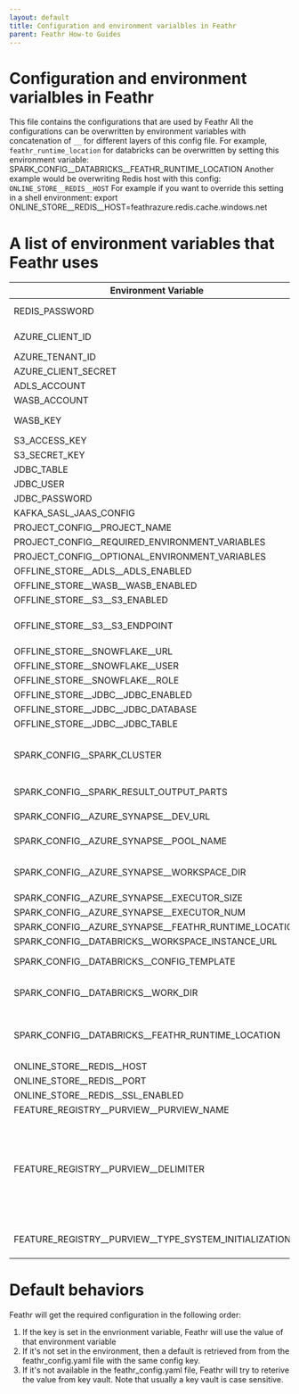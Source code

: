 ```yaml
---
layout: default
title: Configuration and environment varialbles in Feathr
parent: Feathr How-to Guides
---
```


# Configuration and environment varialbles in Feathr


This file contains the configurations that are used by Feathr
All the configurations can be overwritten by environment variables with concatenation of `__` for different layers of this config file.
For example, `feathr_runtime_location` for databricks can be overwritten by setting this environment variable:
SPARK_CONFIG__DATABRICKS__FEATHR_RUNTIME_LOCATION
Another example would be overwriting Redis host with this config: `ONLINE_STORE__REDIS__HOST`
For example if you want to override this setting in a shell environment:
export ONLINE_STORE__REDIS__HOST=feathrazure.redis.cache.windows.net

# A list of environment variables that Feathr uses

|Environment Variable                 | Description                                                          |
| ------------------------------- | --------------------------------------------------------------------------- |
| REDIS_PASSWORD    | Azure Blob Storage, Azure ADLS Gen2, AWS S3                                 |
| AZURE_CLIENT_ID            | Azure SQL DB, Azure Synapse Dedicated SQL Pools, Azure SQL in VM, Snowflake |
| AZURE_TENANT_ID                | Kafka, EventHub                                                             |
| AZURE_CLIENT_SECRET                   | Azure Cache for Redis                                                       |
| ADLS_ACCOUNT | Azure Purview                                                               |
| WASB_ACCOUNT                  | Azure Synapse Spark Pools, Databricks                                       |
| WASB_KEY      | Azure Machine Learning, Jupyter Notebook, Databricks Notebook               |
| S3_ACCESS_KEY                     | Parquet, ORC, Avro, JSON, Delta Lake                                        |
| S3_SECRET_KEY                     | Azure Key Vault                                                             |
| JDBC_TABLE                     | Azure Key Vault                                                             |
| JDBC_USER                     | Azure Key Vault                                                             |
| JDBC_PASSWORD                     | Azure Key Vault                                                             |
| KAFKA_SASL_JAAS_CONFIG                     | Azure Key Vault                                                             |
|PROJECT_CONFIG__PROJECT_NAME|  |
|PROJECT_CONFIG__REQUIRED_ENVIRONMENT_VARIABLES|  |
|PROJECT_CONFIG__OPTIONAL_ENVIRONMENT_VARIABLES|  |
|OFFLINE_STORE__ADLS__ADLS_ENABLED|  |
|OFFLINE_STORE__WASB__WASB_ENABLED|  |
|OFFLINE_STORE__S3__S3_ENABLED|  |
|OFFLINE_STORE__S3__S3_ENDPOINT| S3 endpoint. If you use S3 endpoint, then you need to provide access key and secret key in the environment variable as well. |
|OFFLINE_STORE__SNOWFLAKE__URL|  |
|OFFLINE_STORE__SNOWFLAKE__USER|  |
|OFFLINE_STORE__SNOWFLAKE__ROLE|  |
|OFFLINE_STORE__JDBC__JDBC_ENABLED|  |
|OFFLINE_STORE__JDBC__JDBC_DATABASE|  |
|OFFLINE_STORE__JDBC__JDBC_TABLE|  |
|SPARK_CONFIG__SPARK_CLUSTER| choice for spark runtime. Currently support: `azure_synapse`, `databricks`. The `databricks` configs will be ignored if `azure_synapse` is set and vice versa. |
|SPARK_CONFIG__SPARK_RESULT_OUTPUT_PARTS| configure number of parts for the spark output for feature generation job |
|SPARK_CONFIG__AZURE_SYNAPSE__DEV_URL| dev URL to the synapse cluster. Usually it's `https://yourclustername.dev.azuresynapse.net` |
|SPARK_CONFIG__AZURE_SYNAPSE__POOL_NAME| name of the sparkpool that you are going to use |
|SPARK_CONFIG__AZURE_SYNAPSE__WORKSPACE_DIR| workspace dir for storing all the required configuration files and the jar resources. All the feature definitions will be uploaded here |
|SPARK_CONFIG__AZURE_SYNAPSE__EXECUTOR_SIZE|  |
|SPARK_CONFIG__AZURE_SYNAPSE__EXECUTOR_NUM|  |
|SPARK_CONFIG__AZURE_SYNAPSE__FEATHR_RUNTIME_LOCATION|  |
|SPARK_CONFIG__DATABRICKS__WORKSPACE_INSTANCE_URL| workspace instance |
|SPARK_CONFIG__DATABRICKS__CONFIG_TEMPLATE| config string including run time information, spark version, machine size, etc. |
|SPARK_CONFIG__DATABRICKS__WORK_DIR| workspace dir for storing all the required configuration files and the jar resources. All the feature definitions will be uploaded here.  |
|SPARK_CONFIG__DATABRICKS__FEATHR_RUNTIME_LOCATION| Feathr Job configuration. Support local paths, path start with http(s)://, and paths start with dbfs:/. this is the default location so end users don't have to compile the runtime again. |
|ONLINE_STORE__REDIS__HOST| Redis configs to access Redis cluster |
|ONLINE_STORE__REDIS__PORT|  |
|ONLINE_STORE__REDIS__SSL_ENABLED|  |
|FEATURE_REGISTRY__PURVIEW__PURVIEW_NAME| configure the name of the purview endpoint |
|FEATURE_REGISTRY__PURVIEW__DELIMITER| delimiter indicates that how the project/workspace name, feature names etc. are delimited. By default it will be '__'. this is for global reference (mainly for feature sharing). For exmaple, when we setup a project called foo, and we have an anchor called 'taxi_driver' and the feature name is called 'f_daily_trips'. the feature will have a globally unique name called 'foo__taxi_driver__f_daily_trips' |
|FEATURE_REGISTRY__PURVIEW__TYPE_SYSTEM_INITIALIZATION| controls whether the type system will be initialized or not. Usually this is only required to be executed once. |
# Default behaviors

Feathr will get the required configuration in the following order:

1. If the key is set in the envrionment variable, Feathr will use the value of that environment variable
2. If it's not set in the environment, then a default is retrieved from from the feathr_config.yaml file with the same config key.
3. If it's not available in the feathr_config.yaml file, Feathr will try to reterive the value from key vault. Note that usually a key vault is case sensitive.